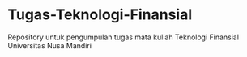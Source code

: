 # Tugas-Teknologi-Finansial
Repository untuk pengumpulan tugas mata kuliah Teknologi Finansial Universitas Nusa Mandiri
